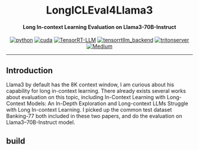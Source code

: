 <div align="center">

LongICLEval4Llama3
===========================
<h4> Long In-context Learning Evaluation on Llama3-70B-Instruct</h4>

[![python](https://img.shields.io/badge/python-3.10.12-green)](https://www.python.org/downloads/release/python-31012/)
[![cuda](https://img.shields.io/badge/CUDA-12.1.0-green)](https://developer.nvidia.com/cuda-downloads)
[![TensorRT-LLM](https://img.shields.io/badge/TRTLLM-v0.9.0-green)](https://github.com/NVIDIA/TensorRT-LLM)
[![tensorrtllm_backend](https://img.shields.io/badge/Backend-v0.9.0-green)](https://github.com/triton-inference-server/tensorrtllm_backend)
[![tritonserver](https://img.shields.io/badge/tritonserver-24.04-blue)](https://docs.nvidia.com/deeplearning/triton-inference-server/release-notes/rel-24-04.html#rel-24-04)
[![Medium](https://img.shields.io/badge/-@tinge.q-black?style=flat&logo=Medium&logoColor=white)](https://medium.com/@tinge.q)

---
<div align="left">

## Introduction
Llama3 by default has the 8K context window, I am curious about his capability for long in-context learning. 
There already exists several works about evaluation on this topic, including In-Context Learning with Long-Context Models: An In-Depth Exploration 
and Long-context LLMs Struggle with Long In-context Learning. 
I picked up the common test dataset Banking-77 both included in these two papers, and do the evaluation on Llama3–70B-Instruct model.

## build 
